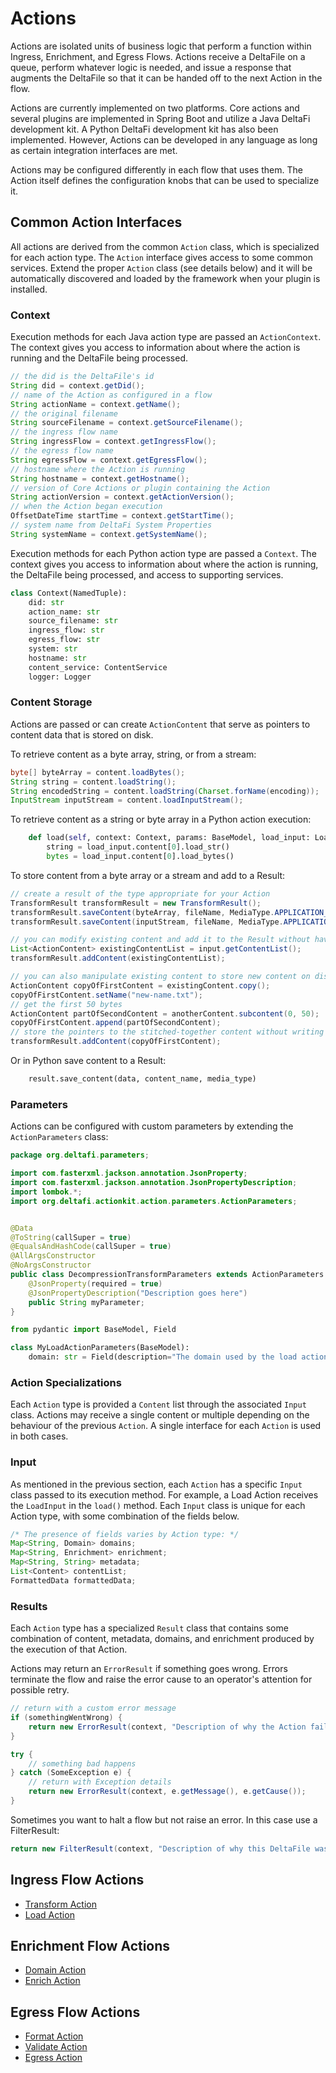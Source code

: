 # Actions

Actions are isolated units of business logic that perform a function within Ingress, Enrichment, and Egress Flows.
Actions receive a DeltaFile on a queue, perform whatever logic is needed, and issue a response that augments the
DeltaFile so that it can be handed off to the next Action in the flow.

Actions are currently implemented on two platforms. Core actions and several plugins are implemented in Spring Boot and
utilize a Java DeltaFi development kit. A Python DeltaFi development kit has also been implemented. However, Actions can
be developed in any language as long as certain integration interfaces are met.

Actions may be configured differently in each flow that uses them. The Action itself defines the configuration knobs
that can be used to specialize it.

## Common Action Interfaces

All actions are derived from the common `Action` class, which is specialized for each action type. The `Action`
interface gives access to some common services. Extend the proper `Action` class (see details below) and it will be
automatically discovered and loaded by the framework when your plugin is installed.

### Context

Execution methods for each Java action type are passed an `ActionContext`. The context gives you access to information
about where the action is running and the DeltaFile being processed.

```java
// the did is the DeltaFile's id
String did = context.getDid();
// name of the Action as configured in a flow
String actionName = context.getName();
// the original filename
String sourceFilename = context.getSourceFilename();
// the ingress flow name
String ingressFlow = context.getIngressFlow();
// the egress flow name
String egressFlow = context.getEgressFlow();
// hostname where the Action is running
String hostname = context.getHostname();
// version of Core Actions or plugin containing the Action
String actionVersion = context.getActionVersion();
// when the Action began execution
OffsetDateTime startTime = context.getStartTime();
// system name from DeltaFi System Properties
String systemName = context.getSystemName();
```

Execution methods for each Python action type are passed a `Context`. The context gives you access to information about
where the action is running, the DeltaFile being processed, and access to supporting services.

```python
class Context(NamedTuple):
    did: str
    action_name: str
    source_filename: str
    ingress_flow: str
    egress_flow: str
    system: str
    hostname: str
    content_service: ContentService
    logger: Logger

```

### Content Storage

Actions are passed or can create `ActionContent` that serve as pointers to content data that is stored on disk.

To retrieve content as a byte array, string, or from a stream:

```java
byte[] byteArray = content.loadBytes();
String string = content.loadString();
String encodedString = content.loadString(Charset.forName(encoding));
InputStream inputStream = content.loadInputStream();
```

To retrieve content as a string or byte array in a Python action execution:

```python
    def load(self, context: Context, params: BaseModel, load_input: LoadInput):
        string = load_input.content[0].load_str()
        bytes = load_input.content[0].load_bytes()

```

To store content from a byte array or a stream and add to a Result:

```java
// create a result of the type appropriate for your Action
TransformResult transformResult = new TransformResult();
transformResult.saveContent(byteArray, fileName, MediaType.APPLICATION_JSON);
transformResult.saveContent(inputStream, fileName, MediaType.APPLICATION_JSON);

// you can modify existing content and add it to the Result without having to save new Content to disk:
List<ActionContent> existingContentList = input.getContentList();
transformResult.addContent(existingContentList);

// you can also manipulate existing content to store new content on disk
ActionContent copyOfFirstContent = existingContent.copy();
copyOfFirstContent.setName("new-name.txt");
// get the first 50 bytes
ActionContent partOfSecondContent = anotherContent.subcontent(0, 50);
copyOfFirstContent.append(partOfSecondContent);
// store the pointers to the stitched-together content without writing to disk
transformResult.addContent(copyOfFirstContent);
```

Or in Python save content to a Result:

```python
    result.save_content(data, content_name, media_type)
```

### Parameters

Actions can be configured with custom parameters by extending the `ActionParameters` class:

```java
package org.deltafi.parameters;

import com.fasterxml.jackson.annotation.JsonProperty;
import com.fasterxml.jackson.annotation.JsonPropertyDescription;
import lombok.*;
import org.deltafi.actionkit.action.parameters.ActionParameters;


@Data
@ToString(callSuper = true)
@EqualsAndHashCode(callSuper = true)
@AllArgsConstructor
@NoArgsConstructor
public class DecompressionTransformParameters extends ActionParameters {
    @JsonProperty(required = true)
    @JsonPropertyDescription("Description goes here")
    public String myParameter;
}
```

```python
from pydantic import BaseModel, Field

class MyLoadActionParameters(BaseModel):
    domain: str = Field(description="The domain used by the load action")
```

### Action Specializations

Each `Action` type is provided a `Content` list through the associated `Input` class. Actions may receive a single content or multiple depending on the behaviour of the previous `Action`. A single interface for each `Action` is used in both cases.

### Input

As mentioned in the previous section, each `Action` has a specific `Input` class passed to its execution method. For
example, a Load Action receives the `LoadInput` in the `load()` method. Each `Input` class is unique for each Action
type, with some combination of the fields below.

```java
/* The presence of fields varies by Action type: */
Map<String, Domain> domains;
Map<String, Enrichment> enrichment;
Map<String, String> metadata;
List<Content> contentList;
FormattedData formattedData;
```

### Results

Each `Action` type has a specialized `Result` class that contains some combination of content, metadata, domains,
and enrichment produced by the execution of that Action.

Actions may return an `ErrorResult` if something goes wrong. Errors terminate the flow and raise the error cause
to an operator's attention for possible retry.

```java
// return with a custom error message
if (somethingWentWrong) {
    return new ErrorResult(context, "Description of why the Action failed");
}

try {
    // something bad happens
} catch (SomeException e) {
    // return with Exception details
    return new ErrorResult(context, e.getMessage(), e.getCause());
}
```

Sometimes you want to halt a flow but not raise an error. In this case use a FilterResult:

```java
return new FilterResult(context, "Description of why this DeltaFile was filtered");
```

## Ingress Flow Actions
- [Transform Action](/actions/transform)
- [Load Action](/actions/load)

## Enrichment Flow Actions
- [Domain Action](/actions/domain)
- [Enrich Action](/actions/enrich)

## Egress Flow Actions

- [Format Action](/actions/format)
- [Validate Action](/actions/validate)
- [Egress Action](/actions/egress)
